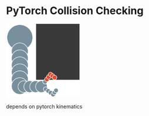 # PyTorch Collision Checking

<img src="pytorch_collision_checking_logo.png" alt="logo" width="200px">

depends on pytorch kinematics

